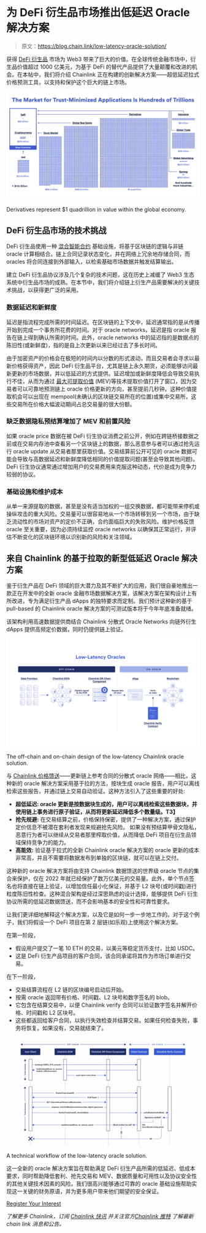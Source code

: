 # 为 DeFi 衍生品市场推出低延迟 Oracle 解决方案

> 原文：<https://blog.chain.link/low-latency-oracle-solution/>

获得 [DeFi 衍生品](https://blog.chain.link/solving-deep-seated-trust-problems-in-derivatives-using-chainlink-enabled-smart-contracts/) 市场为 Web3 带来了巨大的价值。在全球传统金融市场中，衍生品价值超过 1000 亿美元，为基于 DeFi 的替代产品提供了大量颠覆和改进的机会。在本帖中，我们将介绍 Chainlink 正在构建的创新解决方案——超低延迟拉式价格预测工具，以支持和保护这个巨大的链上市场。

![Derivatives Market Size](img/e247bfd1eff9d2dcae701076c2c31677.png)

<figcaption id="caption-attachment-4898" class="wp-caption-text">Derivatives represent $1 quadrillion in value within the global economy.</figcaption>



## DeFi 衍生品市场的技术挑战

DeFi 衍生品使用一种 [混合智能合约](https://blog.chain.link/hybrid-smart-contracts-explained/) 基础设施，将基于区块链的逻辑与非链 oracle 计算相结合。链上合同记录状态变化，并在网络上冗余地存储合同，而 oracles 将合同连接到外部输入，以检索基础市场数据并触发结算输出。

建立 DeFi 衍生品协议涉及几个复杂的技术问题，这在历史上减缓了 Web3 生态系统中衍生品市场的成熟。在本节中，我们将介绍链上衍生产品需要解决的关键技术挑战，以获得更广泛的采用。

### 数据延迟和新鲜度

延迟是指流程完成所需的时间延迟。在区块链的上下文中，延迟通常指的是从传播开始到完成一个事务所花费的时间。对于 oracle networks，延迟是指 oracle 报告在链上得到确认所需的时间。此外，oracle networks 中的延迟指的是数据点的陈旧性(或新鲜度)，指的是自上次更新以来已经过去了多长时间。

由于加密资产的价格会在极短的时间内以分数的形式波动，而且交易者会寻求以最新价格获得资产，因此 DeFi 衍生品平台，尤其是链上永久期货，必须能够访问最新更新的市场数据，并以低延迟的方式提供。延迟增加或新鲜度降低会导致交易执行不佳，从而为通过 [最大可提取价值](https://blog.chain.link/what-is-miner-extractable-value-mev/) (MEV)等技术提取价值打开了窗口，因为交易者可以可靠地预测链上 oracle 价格更新的方向，甚至提前几秒钟。这种价值提取机会可以出现在 mempool(未确认的区块链交易所在的位置)或集中交易所，这些交易所在价格大幅波动期间占总交易量的很大份额。

### 缺乏数据隐私预结算增加了 MEV 和前置风险

如果 oracle price 数据在被 DeFi 衍生协议消费之前公开，例如在跨链桥接数据之前或在交易内存池中查看另一个区块链上的数据，那么恶意参与者可以通过抢先运行 oracle update 从交易者那里获取价值。交易结算前公开可见的 oracle 数据可能会导致与高数据延迟和新鲜度降低相同的价值提取问题(甚至会导致其他问题)。DeFi 衍生协议通常通过增加用户的交易费用来克服这种动态，代价是成为竞争力较弱的协议。

### 基础设施和维护成本

从单一来源提取的数据，甚至是没有适当加权的一组交换数据，都可能带来停机或操纵攻击的重大风险。交易量可以很容易地从一个市场转移到另一个市场，由于缺乏流动性的市场对资产的定价不正确，合约面临巨大的失败风险。维护价格反馈 oracle 至关重要，因为必须持续监控 oracle networks 以确保其正常运行，并评估不断变化的区块链环境以识别新的风险和关注领域。

## 来自 Chainlink 的基于拉取的新型低延迟 Oracle 解决方案

鉴于衍生产品在 DeFi 领域的巨大潜力及其不断扩大的应用，我们很自豪地推出一款正在开发中的全新 oracle 金融市场数据解决方案，该解决方案在架构设计上有所改进，专为满足衍生产品 dApps 的独特要求而定制。我们预计这种新的基于 pull-based 的 Chainlink oracle 解决方案的可测试版本将于今年年底准备就绪。

该架构利用高速数据提供商结合 Chainlink 分散式 Oracle Networks 向链外衍生 dApps 提供高频定价数据，同时仍提供链上验证。

![Low-Latency Oracles Off-Chain and On-Chain Design](img/f476bdf86b3fdc139f4084229ec4a712.png)

<figcaption id="caption-attachment-4899" class="wp-caption-text">The off-chain and on-chain design of the low-latency Chainlink oracle solution.</figcaption>



与 [Chainlink 价格馈送](https://data.chain.link)——更新链上参考合同的分散式 oracle 网络——相比，这种新的 oracle 解决方案采用基于拉的方法，按块生成 oracle 报告，用户可以离线检索这些报告，并通过链上交易自动验证。这种方法引入了这些重要的好处:

*   **超低延迟: oracle 更新是按数据块生成的，用户可以离线检索这些数据块，并使用链上事务进行原子验证，从而将更新延迟降低多个数量级。T3】**
*   **抢先规避:** 在交易结算之前，价格保持保密，提供了一种解决方案，通过保护定价信息不被潜在套利者发现来规避抢先风险。 如果没有预结算甲骨文隐私，恶意行为者可以继续从交易者那里榨取价值，从而降低 DeFi 项目在衍生品领域保持竞争力的能力。
*   **高能效:** 验证基于拉式的全新 Chainlink oracle 解决方案的 oracle 更新的成本非常高，并且不需要将数据发布到单独的区块链，就可以在链上交付。

这种新的 oracle 解决方案将由支持 Chainlink 数据馈送的世界级 oracle 节点的集合来保护，仅在 2022 年就已经保护了数万亿美元的交易量。此外，单个节点签名也将直接在链上验证，以增加信任最小化保证，并基于 L2 块号(或时间戳)进行粒度陈旧性检查。这种混合架构是经过深思熟虑的设计选择，能够提供 DeFi 衍生协议所需的低延迟数据馈送，而不会影响基本的安全性和可靠性要求。

让我们更详细地解释这个解决方案，以及它是如何一步一步地工作的。对于这个例子，我们将假设一个 DeFi 项目在第 2 层链(如乐观)上使用这个解决方案。

在第一阶段，

*   假设用户提交了一笔 10 ETH 的交易，以美元等稳定货币支付，比如 USDC。
*   这是 DeFi 衍生产品项目的客户合同，该合同承诺将其作为市场订单进行交易。

在下一阶段，

*   交易结算流程在 L2 链的区块编号启动后开始。
*   按需 oracle 返回带有价格、时间戳、L2 块号和数字签名的 blob。
*   它包含在结算交易中，以便 Chainlink verify 合同可以验证数字签名并解开价格、时间戳和 L2 区块号。
*   这些都返回给客户合同，以执行失效检查并结算交易。如果任何检查失败，事务将恢复。如果没有，交易就结束了。

![A technical workflow of the low-latency oracle solution](img/63b3f1449fcc06e0c39d3d1639308be0.png)

<figcaption id="caption-attachment-4918" class="wp-caption-text">A technical workflow of the low-latency oracle solution.</figcaption>



这一全新的 oracle 解决方案旨在帮助满足 DeFi 衍生产品所需的低延迟、低成本要求，同时帮助降低套利、抢先交易和 MEV、数据质量和可用性以及协议安全性的其他关键技术因素的风险。我们很高兴能够通过可靠的 oracle 基础设施帮助实现这一关键的财务原语，并为更多用户带来他们期望的安全保证。

[Register Your Interest](https://chainlinkcommunity.typeform.com/to/ZAjfV6df)

*了解更多 Chainlink，订阅* [*Chainlink 快讯*](https://pages.chain.link/subscribe?utm_medium=referral&utm_source=chainlink-blog&utm_content=low-latency-oracle-solution) *并关注官方*[*Chainlink 推特*](https://twitter.com/chainlink) *了解最新 chain link 消息和公告。*
